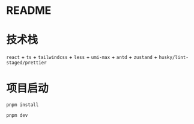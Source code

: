 # README

# 技术栈

`react` + `ts` + `tailwindcss` + `less` + `umi-max` + `antd` + `zustand` + `husky/lint-staged/prettier`

# 项目启动

`pnpm install`

`pnpm dev`

